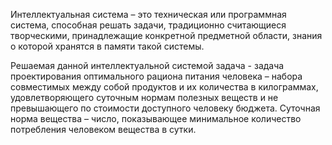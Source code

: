 Интеллектуальная система – это техническая или программная система, способная решать задачи, традиционно считающиеся творческими, принадлежащие конкретной предметной области, знания о которой хранятся в памяти такой системы.

Решаемая данной интеллектуальной системой задача - задача проектирования оптимального рациона питания человека – набора совместимых между собой продуктов и их количества в килограммах, удовлетворяющего суточным нормам полезных веществ и не превышающего по стоимости доступного человеку бюджета. Суточная норма вещества – число, показывающее минимальное количество потребления человеком вещества в сутки.
